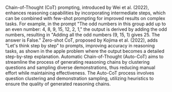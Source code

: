 Chain-of-Thought (CoT) prompting, introduced by Wei et al. (2022), enhances reasoning capabilities by incorporating intermediate steps, which can be combined with few-shot prompting for improved results on complex tasks. For example, in the prompt "The odd numbers in this group add up to an even number: 4, 8, 9, 15, 12, 2, 1," the output is derived by adding the odd numbers, resulting in "Adding all the odd numbers (9, 15, 1) gives 25. The answer is False." Zero-shot CoT, proposed by Kojima et al. (2022), adds "Let's think step by step" to prompts, improving accuracy in reasoning tasks, as shown in the apple problem where the output becomes a detailed step-by-step explanation. Automatic Chain-of-Thought (Auto-CoT) aims to streamline the process of generating reasoning chains by clustering questions and sampling diverse demonstrations, thus reducing manual effort while maintaining effectiveness. The Auto-CoT process involves question clustering and demonstration sampling, utilizing heuristics to ensure the quality of generated reasoning chains.